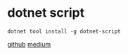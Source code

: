 # dotnet script
```
dotnet tool install -g dotnet-script
```
[github](https://github.com/filipw/dotnet-script)
[medium](https://medium.com/cs-nerds/c-scripting-with-vscode-a-recipe-c672dd44d6)